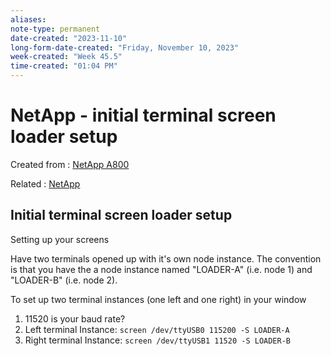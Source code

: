 ```yaml
---
aliases:
note-type: permanent
date-created: "2023-11-10"
long-form-date-created: "Friday, November 10, 2023"
week-created: "Week 45.5"
time-created: "01:04 PM"
---
```


# NetApp - initial terminal screen loader setup

Created from : [NetApp A800](NetApp%20A800.md)

Related : [NetApp](../4-hub-notes-🚉/NetApp.md)

## Initial terminal screen loader setup

Setting up your screens

Have two terminals opened up with it's own node instance. The convention is that you have the a node instance named "LOADER-A" (i.e. node 1) and "LOADER-B" (i.e. node 2).

To set up two terminal instances (one left and one right) in your window

1. 11520 is your baud rate?
2. Left terminal Instance: `screen /dev/ttyUSB0 115200 -S LOADER-A`
3. Right terminal Instance: `screen /dev/ttyUSB1 11520 -S LOADER-B`
